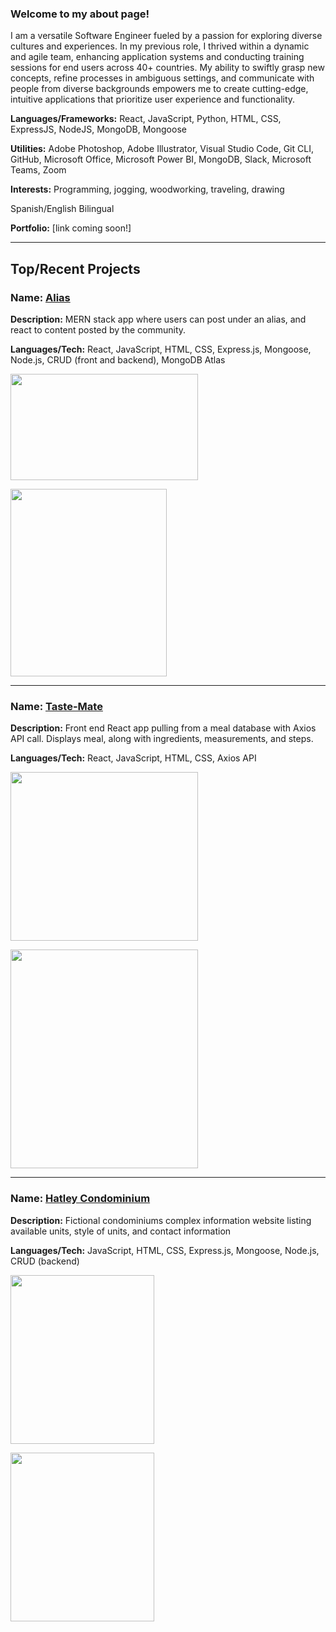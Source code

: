 ### Welcome to my about page!
I am a versatile Software Engineer fueled by a passion for exploring diverse cultures and experiences. In my previous role, I thrived within a dynamic and agile team, enhancing application systems and conducting training sessions for end users across 40+ countries. My ability to swiftly grasp new concepts, refine processes in ambiguous settings, and communicate with people from diverse backgrounds empowers me to create cutting-edge, intuitive applications that prioritize user experience and functionality.

**Languages/Frameworks:**
React, JavaScript, Python, HTML, CSS, ExpressJS, NodeJS, MongoDB, Mongoose

**Utilities:**
Adobe Photoshop, Adobe Illustrator, Visual Studio Code, Git CLI, GitHub, Microsoft Office, Microsoft Power BI, MongoDB, Slack, Microsoft Teams, Zoom

**Interests:**
Programming, jogging, woodworking, traveling, drawing


Spanish/English Bilingual

**Portfolio:**
[link coming soon!]

---

## Top/Recent Projects
### **Name:** [Alias](https://github.com/persefy/Alias/)
**Description:** MERN stack app where users can post under an alias, and react to content posted by the community.

**Languages/Tech:** React, JavaScript, HTML, CSS, Express.js, Mongoose, Node.js, CRUD (front and backend), MongoDB Atlas

<kbd><img src="https://github.com/persefy/persefy/assets/17712788/ffb7eef4-3689-4f12-85c1-ec7cbbd8b821" width="300" height="170"></kbd>

<kbd><img src="https://github.com/persefy/persefy/assets/17712788/ca51877d-29f4-4c0a-b13a-60eb464d522c" width="250" height="300"></kbd>

---

### **Name:** [Taste-Mate](https://github.com/persefy/taste-mate)
**Description:** Front end React app pulling from a meal database with Axios API call. Displays meal, along with ingredients, measurements, and steps.

**Languages/Tech:** React, JavaScript, HTML, CSS, Axios API

<kbd><img src="https://github.com/persefy/persefy/assets/17712788/964aaf45-4cf3-4bdf-810a-f6d4ff1af2bc" width="300" height="270"></kbd>

<kbd><img src="https://github.com/persefy/persefy/assets/17712788/ba43dd61-c775-443a-938a-5d8e6b4dddf1" width="300" height="350"></kbd>

---

### **Name:** [Hatley Condominium](https://github.com/persefy/Hatley-Condominiums)
**Description:** Fictional condominiums complex information website listing available units, style of units, and contact information

**Languages/Tech:** JavaScript, HTML, CSS, Express.js, Mongoose, Node.js, CRUD (backend)

<kbd><img src="https://github.com/persefy/persefy/assets/17712788/52edaa38-ee43-49b3-bc7f-a34a75b6929d" width="230" height="270"></kbd>

<kbd><img src="https://github.com/persefy/persefy/assets/17712788/90bfacb1-220f-47e6-bccc-1f13ac2ab3f0" width="230" height="270"></kbd>


<!--
**persefy/persefy** is a ✨ _special_ ✨ repository because its `README.md` (this file) appears on your GitHub profile.

Here are some ideas to get you started:

- 🔭 I’m currently working on ...
- 🌱 I’m currently learning ...
- 👯 I’m looking to collaborate on ...
- 🤔 I’m looking for help with ...
- 💬 Ask me about ...
- 📫 How to reach me: ...
- 😄 Pronouns: ...
- ⚡ Fun fact: ...
-->
